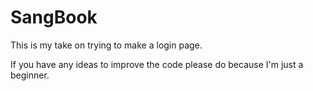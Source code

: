 # SangBook
This is my take on trying to make a login page.

If you have any ideas to improve the code please do because I'm just a beginner.